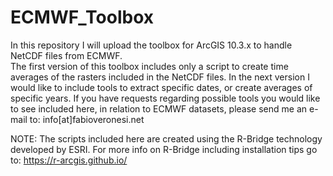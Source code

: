 # ECMWF_Toolbox

In this repository I will upload the toolbox for ArcGIS 10.3.x to handle NetCDF files from ECMWF.<br>
The first version of this toolbox includes only a script to create time averages of the rasters included in the NetCDF files.
In the next version I would like to include tools to extract specific dates, or create averages of specific years.
If you have requests regarding possible tools you would like to see included here, in relation to ECMWF datasets, please send me an e-mail to: info[at]fabioveronesi.net

NOTE:
The scripts included here are created using the R-Bridge technology developed by ESRI. For more info on R-Bridge including installation tips go to: https://r-arcgis.github.io/
